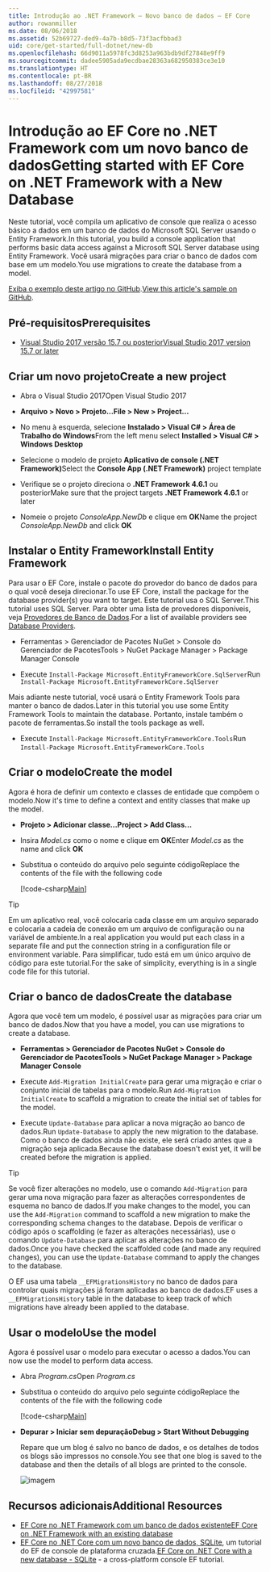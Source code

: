 ```yaml
---
title: Introdução ao .NET Framework – Novo banco de dados – EF Core
author: rowanmiller
ms.date: 08/06/2018
ms.assetid: 52b69727-ded9-4a7b-b8d5-73f3acfbbad3
uid: core/get-started/full-dotnet/new-db
ms.openlocfilehash: 66d9011a5978fc3d8253a963bdb9df27848e9ff9
ms.sourcegitcommit: dadee5905ada9ecdbae28363a682950383ce3e10
ms.translationtype: HT
ms.contentlocale: pt-BR
ms.lasthandoff: 08/27/2018
ms.locfileid: "42997581"
---
```

# <a name="getting-started-with-ef-core-on-net-framework-with-a-new-database"></a><span data-ttu-id="466c9-102">Introdução ao EF Core no .NET Framework com um novo banco de dados</span><span class="sxs-lookup"><span data-stu-id="466c9-102">Getting started with EF Core on .NET Framework with a New Database</span></span>

<span data-ttu-id="466c9-103">Neste tutorial, você compila um aplicativo de console que realiza o acesso básico a dados em um banco de dados do Microsoft SQL Server usando o Entity Framework.</span><span class="sxs-lookup"><span data-stu-id="466c9-103">In this tutorial, you build a console application that performs basic data access against a Microsoft SQL Server database using Entity Framework.</span></span> <span data-ttu-id="466c9-104">Você usará migrações para criar o banco de dados com base em um modelo.</span><span class="sxs-lookup"><span data-stu-id="466c9-104">You use migrations to create the database from a model.</span></span>

<span data-ttu-id="466c9-105">[Exiba o exemplo deste artigo no GitHub](https://github.com/aspnet/EntityFramework.Docs/tree/master/samples/core/GetStarted/FullNet/ConsoleApp.NewDb).</span><span class="sxs-lookup"><span data-stu-id="466c9-105">[View this article's sample on GitHub](https://github.com/aspnet/EntityFramework.Docs/tree/master/samples/core/GetStarted/FullNet/ConsoleApp.NewDb).</span></span>

## <a name="prerequisites"></a><span data-ttu-id="466c9-106">Pré-requisitos</span><span class="sxs-lookup"><span data-stu-id="466c9-106">Prerequisites</span></span>

* [<span data-ttu-id="466c9-107">Visual Studio 2017 versão 15.7 ou posterior</span><span class="sxs-lookup"><span data-stu-id="466c9-107">Visual Studio 2017 version 15.7 or later</span></span>](https://www.visualstudio.com/downloads/)

## <a name="create-a-new-project"></a><span data-ttu-id="466c9-108">Criar um novo projeto</span><span class="sxs-lookup"><span data-stu-id="466c9-108">Create a new project</span></span>

* <span data-ttu-id="466c9-109">Abra o Visual Studio 2017</span><span class="sxs-lookup"><span data-stu-id="466c9-109">Open Visual Studio 2017</span></span>

* <span data-ttu-id="466c9-110">**Arquivo > Novo > Projeto...**</span><span class="sxs-lookup"><span data-stu-id="466c9-110">**File > New > Project...**</span></span>

* <span data-ttu-id="466c9-111">No menu à esquerda, selecione **Instalado > Visual C# > Área de Trabalho do Windows**</span><span class="sxs-lookup"><span data-stu-id="466c9-111">From the left menu select **Installed > Visual C# > Windows Desktop**</span></span>

* <span data-ttu-id="466c9-112">Selecione o modelo de projeto **Aplicativo de console (.NET Framework)**</span><span class="sxs-lookup"><span data-stu-id="466c9-112">Select the **Console App (.NET Framework)** project template</span></span>

* <span data-ttu-id="466c9-113">Verifique se o projeto direciona o **.NET Framework 4.6.1** ou posterior</span><span class="sxs-lookup"><span data-stu-id="466c9-113">Make sure that the project targets **.NET Framework 4.6.1** or later</span></span>

* <span data-ttu-id="466c9-114">Nomeie o projeto *ConsoleApp.NewDb* e clique em **OK**</span><span class="sxs-lookup"><span data-stu-id="466c9-114">Name the project *ConsoleApp.NewDb* and click **OK**</span></span>

## <a name="install-entity-framework"></a><span data-ttu-id="466c9-115">Instalar o Entity Framework</span><span class="sxs-lookup"><span data-stu-id="466c9-115">Install Entity Framework</span></span>

<span data-ttu-id="466c9-116">Para usar o EF Core, instale o pacote do provedor do banco de dados para o qual você deseja direcionar.</span><span class="sxs-lookup"><span data-stu-id="466c9-116">To use EF Core, install the package for the database provider(s) you want to target.</span></span> <span data-ttu-id="466c9-117">Este tutorial usa o SQL Server.</span><span class="sxs-lookup"><span data-stu-id="466c9-117">This tutorial uses SQL Server.</span></span> <span data-ttu-id="466c9-118">Para obter uma lista de provedores disponíveis, veja [Provedores de Banco de Dados](../../providers/index.md).</span><span class="sxs-lookup"><span data-stu-id="466c9-118">For a list of available providers see [Database Providers](../../providers/index.md).</span></span>

* <span data-ttu-id="466c9-119">Ferramentas > Gerenciador de Pacotes NuGet > Console do Gerenciador de Pacotes</span><span class="sxs-lookup"><span data-stu-id="466c9-119">Tools > NuGet Package Manager > Package Manager Console</span></span>

* <span data-ttu-id="466c9-120">Execute `Install-Package Microsoft.EntityFrameworkCore.SqlServer`</span><span class="sxs-lookup"><span data-stu-id="466c9-120">Run `Install-Package Microsoft.EntityFrameworkCore.SqlServer`</span></span>

<span data-ttu-id="466c9-121">Mais adiante neste tutorial, você usará o Entity Framework Tools para manter o banco de dados.</span><span class="sxs-lookup"><span data-stu-id="466c9-121">Later in this tutorial you use some Entity Framework Tools to maintain the database.</span></span> <span data-ttu-id="466c9-122">Portanto, instale também o pacote de ferramentas.</span><span class="sxs-lookup"><span data-stu-id="466c9-122">So install the tools package as well.</span></span>

* <span data-ttu-id="466c9-123">Execute `Install-Package Microsoft.EntityFrameworkCore.Tools`</span><span class="sxs-lookup"><span data-stu-id="466c9-123">Run `Install-Package Microsoft.EntityFrameworkCore.Tools`</span></span>

## <a name="create-the-model"></a><span data-ttu-id="466c9-124">Criar o modelo</span><span class="sxs-lookup"><span data-stu-id="466c9-124">Create the model</span></span>

<span data-ttu-id="466c9-125">Agora é hora de definir um contexto e classes de entidade que compõem o modelo.</span><span class="sxs-lookup"><span data-stu-id="466c9-125">Now it's time to define a context and entity classes that make up the model.</span></span>

* <span data-ttu-id="466c9-126">**Projeto > Adicionar classe...**</span><span class="sxs-lookup"><span data-stu-id="466c9-126">**Project > Add Class...**</span></span>

* <span data-ttu-id="466c9-127">Insira *Model.cs* como o nome e clique em **OK**</span><span class="sxs-lookup"><span data-stu-id="466c9-127">Enter *Model.cs* as the name and click **OK**</span></span>

* <span data-ttu-id="466c9-128">Substitua o conteúdo do arquivo pelo seguinte código</span><span class="sxs-lookup"><span data-stu-id="466c9-128">Replace the contents of the file with the following code</span></span>

  [!code-csharp[Main](../../../../samples/core/GetStarted/FullNet/ConsoleApp.NewDb/Model.cs)] 

> [!TIP]  
> <span data-ttu-id="466c9-129">Em um aplicativo real, você colocaria cada classe em um arquivo separado e colocaria a cadeia de conexão em um arquivo de configuração ou na variável de ambiente.</span><span class="sxs-lookup"><span data-stu-id="466c9-129">In a real application you would put each class in a separate file and put the connection string in a configuration file or environment variable.</span></span> <span data-ttu-id="466c9-130">Para simplificar, tudo está em um único arquivo de código para este tutorial.</span><span class="sxs-lookup"><span data-stu-id="466c9-130">For the sake of simplicity, everything is in a single code file for this tutorial.</span></span>

## <a name="create-the-database"></a><span data-ttu-id="466c9-131">Criar o banco de dados</span><span class="sxs-lookup"><span data-stu-id="466c9-131">Create the database</span></span>

<span data-ttu-id="466c9-132">Agora que você tem um modelo, é possível usar as migrações para criar um banco de dados.</span><span class="sxs-lookup"><span data-stu-id="466c9-132">Now that you have a model, you can use migrations to create a database.</span></span>

* <span data-ttu-id="466c9-133">**Ferramentas > Gerenciador de Pacotes NuGet > Console do Gerenciador de Pacotes**</span><span class="sxs-lookup"><span data-stu-id="466c9-133">**Tools > NuGet Package Manager > Package Manager Console**</span></span>

* <span data-ttu-id="466c9-134">Execute `Add-Migration InitialCreate` para gerar uma migração e criar o conjunto inicial de tabelas para o modelo.</span><span class="sxs-lookup"><span data-stu-id="466c9-134">Run `Add-Migration InitialCreate` to scaffold a migration to create the initial set of tables for the model.</span></span>

* <span data-ttu-id="466c9-135">Execute `Update-Database` para aplicar a nova migração ao banco de dados.</span><span class="sxs-lookup"><span data-stu-id="466c9-135">Run `Update-Database` to apply the new migration to the database.</span></span> <span data-ttu-id="466c9-136">Como o banco de dados ainda não existe, ele será criado antes que a migração seja aplicada.</span><span class="sxs-lookup"><span data-stu-id="466c9-136">Because the database doesn't exist yet, it will be created before the migration is applied.</span></span>

> [!TIP]  
> <span data-ttu-id="466c9-137">Se você fizer alterações no modelo, use o comando `Add-Migration` para gerar uma nova migração para fazer as alterações correspondentes de esquema no banco de dados.</span><span class="sxs-lookup"><span data-stu-id="466c9-137">If you make changes to the model, you can use the `Add-Migration` command to scaffold a new migration to make the corresponding schema changes to the database.</span></span> <span data-ttu-id="466c9-138">Depois de verificar o código após o scaffolding (e fazer as alterações necessárias), use o comando `Update-Database` para aplicar as alterações no banco de dados.</span><span class="sxs-lookup"><span data-stu-id="466c9-138">Once you have checked the scaffolded code (and made any required changes), you can use the `Update-Database` command to apply the changes to the database.</span></span>
>
> <span data-ttu-id="466c9-139">O EF usa uma tabela `__EFMigrationsHistory` no banco de dados para controlar quais migrações já foram aplicadas ao banco de dados.</span><span class="sxs-lookup"><span data-stu-id="466c9-139">EF uses a `__EFMigrationsHistory` table in the database to keep track of which migrations have already been applied to the database.</span></span>

## <a name="use-the-model"></a><span data-ttu-id="466c9-140">Usar o modelo</span><span class="sxs-lookup"><span data-stu-id="466c9-140">Use the model</span></span>

<span data-ttu-id="466c9-141">Agora é possível usar o modelo para executar o acesso a dados.</span><span class="sxs-lookup"><span data-stu-id="466c9-141">You can now use the model to perform data access.</span></span>

* <span data-ttu-id="466c9-142">Abra *Program.cs*</span><span class="sxs-lookup"><span data-stu-id="466c9-142">Open *Program.cs*</span></span>

* <span data-ttu-id="466c9-143">Substitua o conteúdo do arquivo pelo seguinte código</span><span class="sxs-lookup"><span data-stu-id="466c9-143">Replace the contents of the file with the following code</span></span>

  [!code-csharp[Main](../../../../samples/core/GetStarted/FullNet/ConsoleApp.NewDb/Program.cs)]

* <span data-ttu-id="466c9-144">**Depurar > Iniciar sem depuração**</span><span class="sxs-lookup"><span data-stu-id="466c9-144">**Debug > Start Without Debugging**</span></span>

  <span data-ttu-id="466c9-145">Repare que um blog é salvo no banco de dados, e os detalhes de todos os blogs são impressos no console.</span><span class="sxs-lookup"><span data-stu-id="466c9-145">You see that one blog is saved to the database and then the details of all blogs are printed to the console.</span></span>

  ![imagem](_static/output-new-db.png)

## <a name="additional-resources"></a><span data-ttu-id="466c9-147">Recursos adicionais</span><span class="sxs-lookup"><span data-stu-id="466c9-147">Additional Resources</span></span>

* [<span data-ttu-id="466c9-148">EF Core no .NET Framework com um banco de dados existente</span><span class="sxs-lookup"><span data-stu-id="466c9-148">EF Core on .NET Framework with an existing database</span></span>](xref:core/get-started/full-dotnet/existing-db)
* <span data-ttu-id="466c9-149">[EF Core no .NET Core com um novo banco de dados, SQLite](xref:core/get-started/netcore/new-db-sqlite), um tutorial do EF de console de plataforma cruzada.</span><span class="sxs-lookup"><span data-stu-id="466c9-149">[EF Core on .NET Core with a new database - SQLite](xref:core/get-started/netcore/new-db-sqlite) -  a cross-platform console EF tutorial.</span></span>
